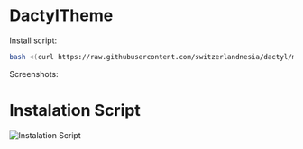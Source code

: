 # DactylTheme

Install script:
```sh
bash <(curl https://raw.githubusercontent.com/switzerlandnesia/dactyl/main/install.sh)
```

Screenshots:
# Instalation Script
![Instalation Script](https://i.imgur.com/8hFZG5b.png "Instalation Script")
